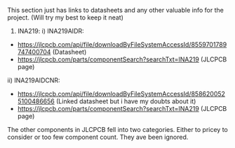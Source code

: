 This section just has links to datasheets and any other valuable info for the project. (Will try my best to keep it neat)

1. INA219:
i) INA219AIDR:
 - https://jlcpcb.com/api/file/downloadByFileSystemAccessId/8559701789747400704 (Datasheet)
 - https://jlcpcb.com/parts/componentSearch?searchTxt=INA219 (JLCPCB page)
   
ii) INA219AIDCNR:
- https://jlcpcb.com/api/file/downloadByFileSystemAccessId/8586200525100486656 (Linked datasheet but i have my doubts about it)
- https://jlcpcb.com/parts/componentSearch?searchTxt=INA219 (JLCPCB page)
  
The other components in JLCPCB fell into two categories. Either to pricey to consider or too few component count. They ave been ignored.
